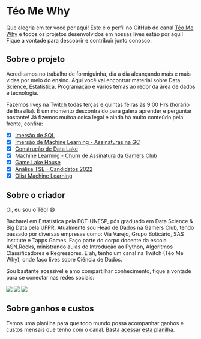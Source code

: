 # Téo Me Why

Que alegria em ter você por aqui! Este é o perfil no GitHub do canal [Téo Me Why](https://www.twitch.tv/teomewhy) e todos os projetos desenvolvidos em nossas lives estão por aqui!
Fique a vontade para descobrir e contribuir junto conosco.

## Sobre o projeto

Acreditamos no trabalho de formiguinha, dia a dia alcançando mais e mais vidas por meio do ensino. Aqui você vai encontrar material sobre Data Science, Estatística, Programação e vários temas ao redor da área de dados e tecnologia.

Fazemos lives na Twitch todas terças e quintas feiras às 9:00 Hrs (horário de Brasília). É um momento descontraído para galera aprender e perguntar bastante! Já fizemos muitoa coisa legal e ainda há muito conteúdo pela frente, confira:

- [X] [Imersão de SQL](https://www.twitch.tv/collections/1GD1BC-Y3BbhgA)
- [X] [Imersão de Machine Learning - Assinaturas na GC](https://www.twitch.tv/collections/xDcbIHun4xYMFA)
- [X] [Construção de Data Lake](https://www.twitch.tv/collections/RfkhG2pJ7xY2TA)
- [X] [Machine Learning - Churn de Assinatura da Gamers Club](https://github.com/TeoMeWhy/churn-sub)
- [X] [Game Lake House](https://github.com/TeoMeWhy/game-lake-house)
- [X] [Análise TSE - Candidatos 2022](https://github.com/TeoMeWhy/tse-analytics)
- [X] [Olist Machine Learning](https://github.com/TeoMeWhy/olist-ml-models)

## Sobre o criador

Oi, eu sou o Téo! 😄

Bacharel em Estatística pela FCT-UNESP, pós graduado em Data Science & Big Data pela UFPR. Atualmente sou Head de Dados na Gamers Club, tendo passado por diversas empresas como: Via Varejo, Grupo Boticário, SAS Institute e Tapps Games. Faço parte do corpo docente da escola ASN.Rocks, ministrando aulas de Introdução ao Python, Algoritmos Classificadores e Regressores.
E ah, tenho um canal na Twitch (Téo Me Why), onde faço lives sobre Ciência de Dados.

Sou bastante acessível e amo compartilhar conhecimento, fique a vontade para se conectar nas redes sociais:

<div> 
  <a href="https://www.youtube.com/channel/UC-Xa9J9-B4jBOoBNIHkMMKA" target="_blank"><img src="https://img.shields.io/badge/YouTube-FF0000?style=for-the-badge&logo=youtube&logoColor=white" target="_blank"></a>
 	<a href="https://www.twitch.tv/teomewhy" target="_blank"><img src="https://img.shields.io/badge/Twitch-9146FF?style=for-the-badge&logo=twitch&logoColor=white" target="_blank"></a>
  <a href="https://www.linkedin.com/in/teocalvo/" target="_blank"><img src="https://img.shields.io/badge/-LinkedIn-%230077B5?style=for-the-badge&logo=linkedin&logoColor=white" target="_blank"></a> 
</div>

## Sobre ganhos e custos

Temos uma planilha para que todo mundo possa acompanhar ganhos e custos mensais que tenho com o canal. Basta [acessar esta planilha](https://docs.google.com/spreadsheets/d/1V5e4aIJTLh1k7kFn_wj5Bn_7_9hDCml1eNcXdK6NhU8/edit?usp=sharing).
